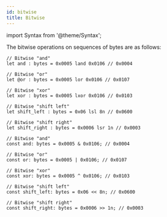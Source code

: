 ```yaml
---
id: bitwise
title: Bitwise
---
```


import Syntax from '@theme/Syntax';

The bitwise operations on sequences of bytes are as follows:

<Syntax syntax="cameligo">

```cameligo group=bitwise
// Bitwise "and"
let and : bytes = 0x0005 land 0x0106 // 0x0004

// Bitwise "or"
let @or : bytes = 0x0005 lor 0x0106 // 0x0107

// Bitwise "xor"
let xor : bytes = 0x0005 lxor 0x0106 // 0x0103

// Bitwise "shift left"
let shift_left : bytes = 0x06 lsl 8n // 0x0600

// Bitwise "shift right"
let shift_right : bytes = 0x0006 lsr 1n // 0x0003
```

</Syntax>

<Syntax syntax="jsligo">

```jsligo group=bitwise
// Bitwise "and"
const and: bytes = 0x0005 & 0x0106; // 0x0004

// Bitwise "or"
const or: bytes = 0x0005 | 0x0106; // 0x0107

// Bitwise "xor"
const xor: bytes = 0x0005 ^ 0x0106; // 0x0103

// Bitwise "shift left"
const shift_left: bytes = 0x06 << 8n; // 0x0600

// Bitwise "shift right"
const shift_right: bytes = 0x0006 >> 1n; // 0x0003
```

</Syntax>
